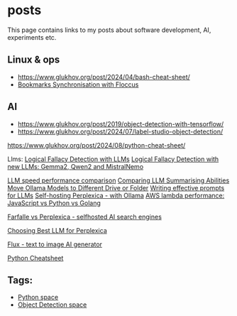 # posts

This page contains links to my posts about software development, AI, experiments etc.

## Linux & ops

- https://www.glukhov.org/post/2024/04/bash-cheat-sheet/
- [Bookmarks Synchronisation with Floccus](https://www.glukhov.org/post/2024/08/sync-bookmarks-floccus/)

## AI

- https://www.glukhov.org/post/2019/object-detection-with-tensorflow/
- https://www.glukhov.org/post/2024/07/label-studio-object-detection/

https://www.glukhov.org/post/2024/08/python-cheat-sheet/


Llms:
[Logical Fallacy Detection with LLMs](https://www.glukhov.org/post/2024/05/logical-fallacy-detection-with-llms/) 
[Logical Fallacy Detection with new LLMs: Gemma2, Qwen2 and MistralNemo](https://www.glukhov.org/post/2024/08/gemma2-qwen2-mistral-nemo12b/) 


[LLM speed performance comparison](https://www.glukhov.org/post/2024/06/llms-speed-cpu-vs-gpu/) 
[Comparing LLM Summarising Abilities](https://www.glukhov.org/post/2024/07/llm-summarising-comparison/) 
[Move Ollama Models to Different Drive or Folder](https://www.glukhov.org/post/2024/06/move-ollama-models) 
[Writing effective prompts for LLMs](https://www.glukhov.org/post/2024/08/writing-effective-llm-prompts/)
[Self-hosting Perplexica - with Ollama](https://www.glukhov.org/post/2024/08/selfhosting-perplexica-ollama/ "Install and configure Perplexica with Ollama")
[AWS lambda performance: JavaScript vs Python vs Golang](https://www.glukhov.org/post/2024/08/aws-lambda-golang-python-js/ "Developint Serverless applications on AWS with sam using JavaScript, Python and Golang") 


[Farfalle vs Perplexica - selfhosted AI search engines](https://www.glukhov.org/post/2024/08/farfalle-vs-perplexica "Comparing Farfalle and Perplexica - UI, content generation and prompts effectiveness") 

[Choosing Best LLM for Perplexica](https://www.glukhov.org/post/2024/08/perplexica-best-llm/" "Which model llama3.1, mistral nemo, mistral large, mixtral, gemma2, qwen2, phi3 command-r - for Perplexica") 

[Flux - text to image AI generator](https://www.glukhov.org/post/2024/09/flux-text-to-image/)

[Python Cheatsheet](https://www.glukhov.org/post/2024/08/python-cheat-sheet)

## Tags:
- [Python space](https://www.glukhov.org/tags/python)
- [Object Detection space](https://www.glukhov.org/tags/objectdetection/)

